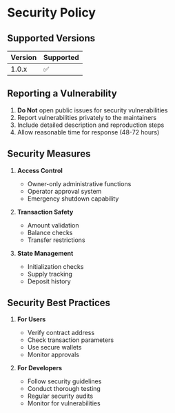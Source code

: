 # Security Policy

## Supported Versions

| Version | Supported          |
| ------- | ------------------ |
| 1.0.x   | :white_check_mark: |

## Reporting a Vulnerability

1. **Do Not** open public issues for security vulnerabilities
2. Report vulnerabilities privately to the maintainers
3. Include detailed description and reproduction steps
4. Allow reasonable time for response (48-72 hours)

## Security Measures

1. **Access Control**
   - Owner-only administrative functions
   - Operator approval system
   - Emergency shutdown capability

2. **Transaction Safety**
   - Amount validation
   - Balance checks
   - Transfer restrictions

3. **State Management**
   - Initialization checks
   - Supply tracking
   - Deposit history

## Security Best Practices

1. **For Users**
   - Verify contract address
   - Check transaction parameters
   - Use secure wallets
   - Monitor approvals

2. **For Developers**
   - Follow security guidelines
   - Conduct thorough testing
   - Regular security audits
   - Monitor for vulnerabilities
